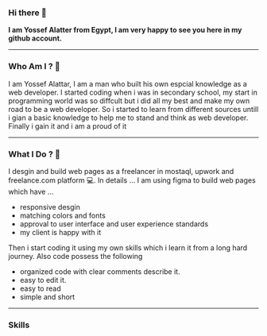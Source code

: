 ### Hi there 👋
**I am Yossef Alatter from Egypt,
I am very happy to see you here in my github account.**

---
### Who Am I ? 🤔

I am Yossef Alattar, I am a man who built his own espcial knowledge as a web developer. I started coding when i was in secondary school, my start in programming world was so diffcult but i did all my best and make my own road to be a web developer. So  i started to learn from different sources untill i gian a basic knowledge to help me to stand and think as web developer. Finally i  gain it and i am a proud of it 

---
### What I Do ? 🔨

I desgin and build web pages as a freelancer in mostaql, upwork and freelance.com platform 💻.
In details ...
I am using figma to build web pages which have ...
  - responsive desgin 
  - matching colors and fonts
  - approval to user interface and user experience standards
  - my client is happy with it

Then i start coding it using my own skills which i learn it from a long hard journey.
Also code possess the following
  - organized code with clear comments describe it.
  - easy to edit it.
  - easy to read 
  - simple and short

---
### Skills

  
